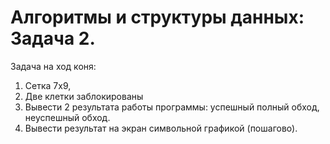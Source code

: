 # Алгоритмы и структуры данных: Задача 2.

Задача на ход коня:
1. Сетка 7х9,
2. Две клетки заблокированы
3. Вывести 2 результата работы программы: успешный полный обход, неуспешный обход.
4. Вывести результат на экран символьной графикой (пошагово).
